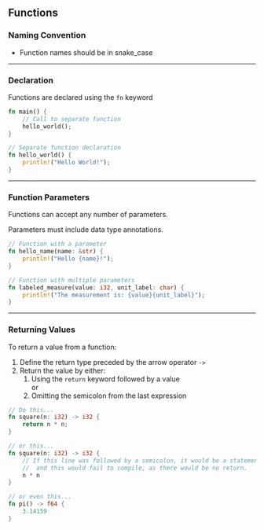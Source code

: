 ## Functions ##

### Naming Convention ###

* Function names should be in snake_case

---

### Declaration ###

Functions are declared using the ```fn``` keyword

```rust
fn main() {
    // Call to separate function
    hello_world();
}

// Separate function declaration
fn hello_world() {
    println!("Hello World!");
}
```

---

### Function Parameters ###

Functions can accept any number of parameters.

Parameters must include data type annotations.

```rust
// Function with a parameter
fn hello_name(name: &str) {
    println!("Hello {name}!");
}

// Function with multiple parameters
fn labeled_measure(value: i32, unit_label: char) {
    println!("The measurement is: {value}{unit_label}");
}
```

---

### Returning Values ###

To return a value from a function:

1. Define the return type preceded by the arrow operator ```->```
2. Return the value by either:
   1. Using the ```return``` keyword followed by a value<br>or
   2. Omitting the semicolon from the last expression

```rust
// Do this...
fn square(n: i32) -> i32 {
    return n * n;
}

// or this...
fn square(n: i32) -> i32 {
    // If this line was followed by a semicolon, it would be a statement,
    //  and this would fail to compile, as there would be no return.
    n * n
}

// or even this...
fn pi() -> f64 {
    3.14159
}
```

